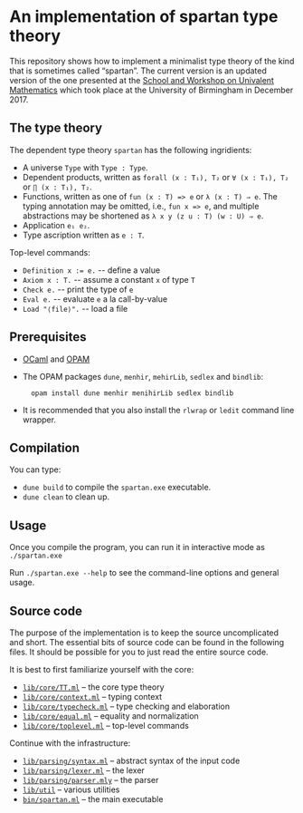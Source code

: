 # An implementation of spartan type theory

This repository shows how to implement a minimalist type theory of the kind that is sometimes
called “spartan”. The current version is an updated version of the one presented at the
[School and Workshop on Univalent Mathematics](https://unimath.github.io/bham2017/) which took
place at the University of Birmingham in December 2017.

## The type theory

The dependent type theory `spartan` has the following ingridients:

* A universe `Type` with `Type : Type`.
* Dependent products, written as `forall (x : T₁), T₂` or `∀ (x : T₁), T₂` or `∏ (x : T₁), T₂`.
* Functions, written as one of `fun (x : T) => e` or `λ (x : T) ⇒ e`. The typing annotation may
  be omitted, i.e., `fun x => e`, and multiple abstractions may be shortened as
  `λ x y (z u : T) (w : U) ⇒ e`.
* Application `e₁ e₂`.
* Type ascription written as `e : T`.

Top-level commands:

* `Definition x := e.` -- define a value
* `Axiom x : T.` -- assume a constant `x` of type `T`
* `Check e.` -- print the type of `e`
* `Eval e.` -- evaluate `e` a la call-by-value
* `Load "⟨file⟩".` -- load a file

## Prerequisites

* [OCaml](https://ocaml.org) and [OPAM](https://opam.ocaml.org)

* The OPAM packages `dune`, `menhir`, `mehirLib`, `sedlex` and `bindlib`:

        opam install dune menhir menihirLib sedlex bindlib

* It is recommended that you also install the `rlwrap` or `ledit` command line wrapper.

## Compilation

You can type:

* `dune build` to compile the `spartan.exe` executable.
* `dune clean` to clean up.

## Usage

Once you compile the program, you can run it in interactive mode as `./spartan.exe`

Run `./spartan.exe --help` to see the command-line options and general usage.


## Source code

The purpose of the implementation is to keep the source uncomplicated and short. The
essential bits of source code can be found in the following files. It should be possible
for you to just read the entire source code.

It is best to first familiarize yourself with the core:

* [`lib/core/TT.ml`](./lib/core/TT.ml) – the core type theory
* [`lib/core/context.ml`](./lib/core/context.ml) – typing context
* [`lib/core/typecheck.ml`](./lib/coretypecheck.ml) – type checking and elaboration
* [`lib/core/equal.ml`](./lib/core/equal.ml) – equality and normalization
* [`lib/core/toplevel.ml`](./lib/core/toplevel.ml) – top-level commands

Continue with the infrastructure:

* [`lib/parsing/syntax.ml`](./lib/parsing/syntax.ml) – abstract syntax of the input code
* [`lib/parsing/lexer.ml`](./lib/parsing/lexer.ml) – the lexer
* [`lib/parsing/parser.mly`](./lib/parsing/parser.mly) – the parser
* [`lib/util`](./lib/util) – various utilities
* [`bin/spartan.ml`](bin/spartan.ml) – the main executable

